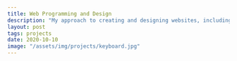 ```yaml
---
title: Web Programming and Design
description: "My approach to creating and designing websites, including this one!"
layout: post
tags: projects
date: 2020-10-10
image: "/assets/img/projects/keyboard.jpg"
---
```

